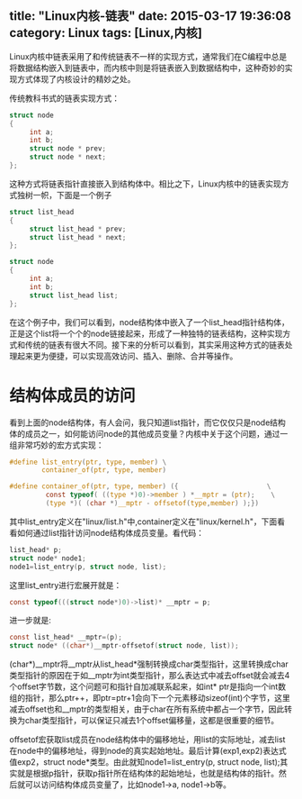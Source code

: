 title: "Linux内核-链表"
date: 2015-03-17 19:36:08
category: Linux
tags: [Linux,内核]
---

Linux内核中链表采用了和传统链表不一样的实现方式，通常我们在C编程中总是将数据结构嵌入到链表中，而内核中则是将链表嵌入到数据结构中，这种奇妙的实现方式体现了内核设计的精妙之处。
<!--more-->
传统教科书式的链表实现方式：
```c
struct node
{
     int a;
     int b;
     struct node * prev;
     struct node * next;
};
```
这种方式将链表指针直接嵌入到结构体中。相比之下，Linux内核中的链表实现方式独树一帜，下面是一个例子
```c
struct list_head
{
     struct list_head * prev;
     struct list_head * next;
};

struct node
{
     int a;
     int b;
     struct list_head list;
};
```
在这个例子中，我们可以看到，node结构体中嵌入了一个list_head指针结构体，正是这个list将一个个的node链接起来，形成了一种独特的链表结构，这种实现方式和传统的链表有很大不同。接下来的分析可以看到，其实采用这种方式的链表处理起来更为便捷，可以实现高效访问、插入、删除、合并等操作。

# 结构体成员的访问
看到上面的node结构体，有人会问，我只知道list指针，而它仅仅只是node结构体的成员之一，如何能访问node的其他成员变量？内核中关于这个问题，通过一组非常巧妙的宏方式实现：
```c
#define list_entry(ptr, type, member) \
        container_of(ptr, type, member)

#define container_of(ptr, type, member) ({                      \
         const typeof( ((type *)0)->member ) *__mptr = (ptr);    \
         (type *)( (char *)__mptr - offsetof(type,member) );})
```
其中list_entry定义在"linux/list.h"中,container定义在"linux/kernel.h"，下面看看如何通过list指针访问node结构体成员变量。看代码：
```c
list_head* p;
struct node* node1;
node1=list_entry(p, struct node, list);
```
这里list_entry进行宏展开就是：
```c
const typeof(((struct node*)0)->list)* __mptr = p;
```
进一步就是:
```c
const list_head* __mptr=(p);
struct node* ((char*)__mptr-offsetof(struct node, list));
```
(char\*)\__mptr将\__mptr从list_head\*强制转换成char类型指针，这里转换成char类型指针的原因在于如\__mptr为int类型指针，那么表达式中减去offset就会减去4个offset字节数，这个问题可和指针自加减联系起来，如int\* ptr是指向一个int数组的指针，那么ptr++，即ptr=ptr+1会向下一个元素移动sizeof(int)个字节，这里减去offset也和\__mptr的类型相关，由于char在所有系统中都占一个字节，因此转换为char类型指针，可以保证只减去1个offset偏移量，这都是很重要的细节。

offsetof宏获取list成员在node结构体中的偏移地址，用list的实际地址，减去list在node中的偏移地址，得到node的真实起始地址。最后计算(exp1,exp2)表达式值exp2，struct node*类型。由此就知node1=list_entry(p, struct node, list);其实就是根据p指针，获取p指针所在结构体的起始地址，也就是结构体的指针。然后就可以访问结构体成员变量了，比如node1->a, node1->b等。